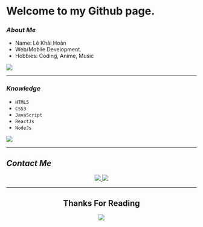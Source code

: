 # **Welcome to my Github page.**

### _About Me_

- Name: Lê Khải Hoàn
- Web/Mobile Development.
- Hobbies: Coding, Anime, Music

<img src="https://media.giphy.com/media/l6tDL3jzbqUTrXifZH/giphy.gif">

---

### _Knowledge_

- `HTML5`
- `CSS3`
- `JavaScript`
- `ReactJs`
- `NodeJs`

<img src="https://media.giphy.com/media/yUubtUTeFBHin9kDff/giphy.gif">

---

## _Contact Me_
<p align="center">
    <a href="https://www.facebook.com/hoan.developer/"         target="_blank">
        <img src="https://img.shields.io/badge/Facebook%20-%231DA1F2.svg?&style=for-the-badge&logo=Facebook&logoColor=white"/>
    </a> 
    <a href="https://discord.com" target="_blank"><img src="https://img.shields.io/badge/KhảiHoàn%231390%20-%237289DA.svg?&style=for-the-badge&logo=discord&logoColor=white"/>
    </a>
</p>

---

<h2 align="center">Thanks For Reading </h2>
<div align="center">
<img src="https://media.giphy.com/media/bqSkJ4IwNcoZG/giphy.gif">
</div>

